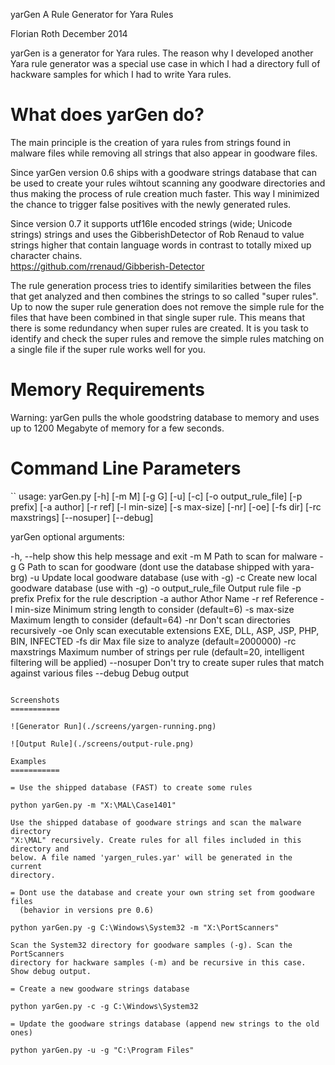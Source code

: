 yarGen
A Rule Generator for Yara Rules

Florian Roth
December 2014

yarGen is a generator for Yara rules. The reason why I developed another Yara
rule generator was a special use case in which I had a directory full of 
hackware samples for which I had to write Yara rules. 

What does yarGen do?
===========
The main principle is the creation of yara rules from strings found in malware
files while removing all strings that also appear in goodware files. 

Since yarGen version 0.6 ships with a goodware strings database that can be 
used to create your rules wihtout scanning any goodware directories and thus
making the process of rule creation much faster.
This way I minimized the chance to trigger false positives with the newly 
generated rules.

Since version 0.7 it supports utf16le encoded strings (wide; Unicode strings) 
strings and uses the GibberishDetector of Rob Renaud to value strings higher
that contain language words in contrast to totally mixed up character chains.  
https://github.com/rrenaud/Gibberish-Detector

The rule generation process tries to identify similarities between the files 
that get analyzed and then combines the strings to so called "super rules". 
Up to now the super rule generation does not remove the simple rule for the
files that have been combined in that single super rule. This means that there
is some redundancy when super rules are created. It is you task to identify
and check the super rules and remove the simple rules matching on a single 
file if the super rule works well for you.

Memory Requirements
===========
Warning: yarGen pulls the whole goodstring database to memory and uses up to 
1200 Megabyte of memory for a few seconds. 

Command Line Parameters
===========
``
usage: yarGen.py [-h] [-m M] [-g G] [-u] [-c] [-o output_rule_file]
                 [-p prefix] [-a author] [-r ref] [-l min-size] [-s max-size]
                 [-nr] [-oe] [-fs dir] [-rc maxstrings] [--nosuper]
                 [--debug]

yarGen
optional arguments:

   -h, --help           show this help message and exit
   -m M                 Path to scan for malware
   -g G                 Path to scan for goodware (dont use the database shipped with yara-brg)
   -u                   Update local goodware database (use with -g)
   -c                   Create new local goodware database (use with -g)
   -o output_rule_file  Output rule file
   -p prefix            Prefix for the rule description
   -a author            Athor Name
   -r ref               Reference
   -l min-size          Minimum string length to consider (default=6)
   -s max-size          Maximum length to consider (default=64)
   -nr                  Don't scan directories recursively
   -oe                  Only scan executable extensions EXE, DLL, ASP, JSP, PHP, BIN, INFECTED
   -fs dir              Max file size to analyze (default=2000000)
   -rc maxstrings       Maximum number of strings per rule (default=20, intelligent filtering will be applied)
   --nosuper            Don't try to create super rules that match against various files
   --debug              Debug output
```
  
Screenshots
===========

![Generator Run](./screens/yargen-running.png)

![Output Rule](./screens/output-rule.png)
 
Examples
===========

= Use the shipped database (FAST) to create some rules

python yarGen.py -m "X:\MAL\Case1401"

Use the shipped database of goodware strings and scan the malware directory 
"X:\MAL" recursively. Create rules for all files included in this directory and 
below. A file named 'yargen_rules.yar' will be generated in the current 
directory. 

= Dont use the database and create your own string set from goodware files 
  (behavior in versions pre 0.6)

python yarGen.py -g C:\Windows\System32 -m "X:\PortScanners"

Scan the System32 directory for goodware samples (-g). Scan the PortScanners
directory for hackware samples (-m) and be recursive in this case. 
Show debug output. 

= Create a new goodware strings database

python yarGen.py -c -g C:\Windows\System32

= Update the goodware strings database (append new strings to the old ones)

python yarGen.py -u -g "C:\Program Files"
